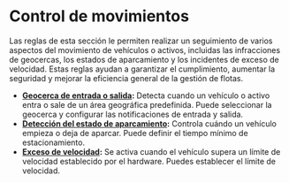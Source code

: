 # Control de movimientos

Las reglas de esta sección le permiten realizar un seguimiento de varios aspectos del movimiento de vehículos o activos, incluidas las infracciones de geocercas, los estados de aparcamiento y los incidentes de exceso de velocidad. Estas reglas ayudan a garantizar el cumplimiento, aumentar la seguridad y mejorar la eficiencia general de la gestión de flotas.

* [**Geocerca de entrada o salida**](geocerca-de-entrada-o-salida.md)**:** Detecta cuando un vehículo o activo entra o sale de un área geográfica predefinida. Puede seleccionar la geocerca y configurar las notificaciones de entrada y salida.
* [**Detección del estado de aparcamiento**](estado-del-aparcamiento.md)**:** Controla cuándo un vehículo empieza o deja de aparcar. Puede definir el tiempo mínimo de estacionamiento.
* [**Exceso de velocidad**](exceso-de-velocidad.md)**:** Se activa cuando el vehículo supera un límite de velocidad establecido por el hardware. Puedes establecer el límite de velocidad.
